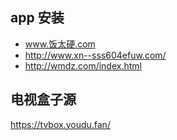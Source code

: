 


## app 安装
- www.饭太硬.com 
- http://www.xn--sss604efuw.com/
- http://wmdz.com/index.html

## 电视盒子源

https://tvbox.youdu.fan/
